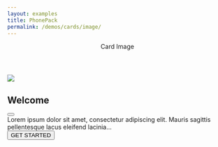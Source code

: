 ```yaml
---
layout: examples
title: PhonePack
permalink: /demos/cards/image/
---
```


<header class="header header--shadow bg-teal text-white">
      <div class="header__title">Card Image</div>
</header>
    
<section class="content content--padding has-header">
      <div class="list card">
		  <div class="list__item card__image">
		  	<img src="http://lorempixel.com/640/480/abstract/" class="card__image--pic">
		    <h2 class="card__image--text">Welcome</h2>
		    <div class="card__image--menu">
				<button class="button button--icon button--ripple">
			      <i class="icon mdi mdi-share-variant"></i>
			    </button>
			</div>
		  </div>
		  <div class="list__item card__text">
		    Lorem ipsum dolor sit amet, consectetur adipiscing elit.
		    Mauris sagittis pellentesque lacus eleifend lacinia...
		  </div>
		  <div class="list__item card__actions">
		  	<button class="button button--flat button--ripple color-blue">GET STARTED</button>
		  </div>
		</div>
</section> 
  
